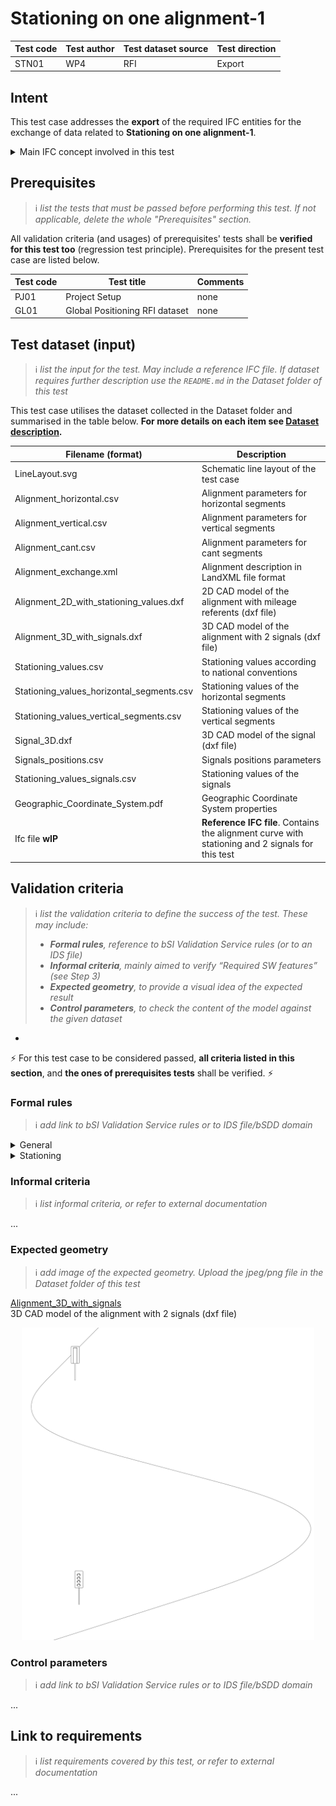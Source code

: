 # Stationing on one alignment-1

| Test code | Test author     | Test dataset source | Test direction |
|-----------|-----------------|---------------------|----------------|
| STN01     | WP4             | RFI                 | Export         |



## Intent
This test case addresses the **export** of the required IFC entities for the exchange of data related to **Stationing on one alignment-1**.

<details><summary>Main IFC concept involved in this test</summary> 

- Project Global Positioning
- Alignment Layout
- Spatial Decomposition
- Spatial Containment
- Alignment Geometry
- Alignment Geometry Gradient
- Alignment Geometry Cant
- Product Linear Placement
- Product Local Placement
- Product Shape 
</details>


## Prerequisites
>:information_source: *list the tests that must be passed before performing this test. If not applicable, delete the whole "Prerequisites" section.*

All validation criteria (and usages) of prerequisites' tests shall be **verified for this test too** (regression test principle). Prerequisites for the present test case are listed below.

| Test code | Test title                         | Comments |
|-----------|------------------------------------|----------|
| PJ01      | Project Setup                      | none     |
| GL01      | Global Positioning RFI dataset     | none     |


## Test dataset (input)
>:information_source: *list the input for the test. May include a reference IFC file. If dataset requires further description use the `README.md` in the Dataset folder of this test*

This test case utilises the dataset collected in the Dataset folder and summarised in the table below. **For more details on each item see [Dataset description](Dataset/README.md).**

| Filename (format)                                    | Description                                                        |
|------------------------------------------------------|--------------------------------------------------------------------|
| LineLayout.svg                                       | Schematic line layout of the test case                             |
| Alignment_horizontal.csv                             | Alignment parameters for horizontal segments                       |
| Alignment_vertical.csv                               | Alignment parameters for vertical segments                         |
| Alignment_cant.csv                                   | Alignment parameters for cant segments                             |
| Alignment_exchange.xml                               | Alignment description in LandXML file format                       |
| Alignment_2D_with_stationing_values.dxf              | 2D CAD model of the alignment with mileage referents (dxf file)    |
| Alignment_3D_with_signals.dxf                        | 3D CAD model of the alignment with 2 signals (dxf file)            |
| Stationing_values.csv                                | Stationing values according to national conventions                |
| Stationing_values_horizontal_segments.csv            | Stationing values of the horizontal segments                       |
| Stationing_values_vertical_segments.csv              | Stationing values of the vertical segments                         |
| Signal_3D.dxf                                        | 3D CAD model of the signal (dxf file)                              | 
| Signals_positions.csv                                | Signals positions parameters                                       |
| Stationing_values_signals.csv                        | Stationing values of the signals                                   |
| Geographic_Coordinate_System.pdf                     | Geographic Coordinate System properties                            |
| Ifc file  **wIP**                                    | **Reference IFC file**. Contains the alignment curve with stationing and 2 signals for this test |


## Validation criteria
>:information_source: *list the validation criteria to define the success of the test. These may include:*
>- ***Formal rules**, reference to bSI Validation Service rules (or to an IDS file)*
>- ***Informal criteria**, mainly aimed to verify “Required SW features” (see Step 3)*
>- ***Expected geometry**, to provide a visual idea of the expected result*
>- ***Control parameters**, to check the content of the model against the given dataset*
+
:zap: For this test case to be considered passed, **all criteria listed in this section**, and **the ones of prerequisites tests** shall be verified. :zap:

### Formal rules
>:information_source: *add link to bSI Validation Service rules or to IDS file/bSDD domain*


<details><summary>General</summary>

| **RULE ID** | **CRITERIA**                                                      | **VALUE [examples]**  |
|-------------|-------------------------------------------------------------------|-----------------------|
| GENE_00     | All validation criteria of precondition's tests shall be verified |                       |
| GENE_01     | All requested entities (and attributes) exist in file             | As per Entities Table |

#### Entities Table

| **Element**            | **Attribute**   | **Value**                                               | **Notes** |
|------------------------|-----------------|---------------------------------------------------------|-----------|


</details>

<details><summary>Stationing </summary>

> **Acceptance criteria**: For the **Railway alignment ** capability, the validation procedure must verify that **all** the following validation criteria are satisfied.

| **RULE ID** | **CRITERIA**                                                      | **VALUE [examples]**  |
|-------------|-------------------------------------------------------------------|-----------------------|
| RI-6        | Alignment layout in IFC                                           |**WIP**                |
| RI-8        | Alignment horizontal common in IFC                                |**WIP**                |
| RI-11       | Alignment vertical common in IFC                                  |**WIP**                |
| RI-13       | Alignment cant common in IFC                                      |**WIP**                |
| RI-15       | Start station in IFC                                              |**WIP**                |

</details>


</details>

### Informal criteria
>:information_source: *list informal criteria, or refer to external documentation*

...

### Expected geometry
>:information_source: *add image of the expected geometry. Upload the jpeg/png file in the Dataset folder of this test*

[Alignment_3D_with_signals](./Dataset/Alignment_3D_with_signals.dxf)   
3D CAD model of the alignment with 2 signals (dxf file)


<p align="center">
    <img src="./Dataset/Signals_on_alignment.svg" height="500"/>
</p>


### Control parameters
>:information_source: *add link to bSI Validation Service rules or to IDS file/bSDD domain*

...

## Link to requirements
>:information_source: *list requirements covered by this test, or refer to external documentation*

...



